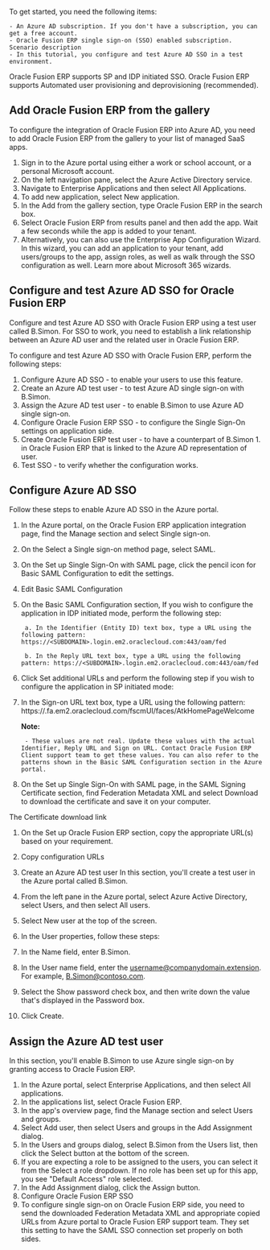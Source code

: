 To get started, you need the following items:

    - An Azure AD subscription. If you don't have a subscription, you can get a free account.
    - Oracle Fusion ERP single sign-on (SSO) enabled subscription.
    Scenario description
    - In this tutorial, you configure and test Azure AD SSO in a test environment.

Oracle Fusion ERP supports SP and IDP initiated SSO.
Oracle Fusion ERP supports Automated user provisioning and deprovisioning (recommended).

## Add Oracle Fusion ERP from the gallery
To configure the integration of Oracle Fusion ERP into Azure AD, you need to add Oracle Fusion ERP from the gallery to your list of managed SaaS apps.

1. Sign in to the Azure portal using either a work or school account, or a personal Microsoft account.
1. On the left navigation pane, select the Azure Active Directory service.
1. Navigate to Enterprise Applications and then select All Applications.
1. To add new application, select New application.
1. In the Add from the gallery section, type Oracle Fusion ERP in the search box.
1. Select Oracle Fusion ERP from results panel and then add the app. Wait a few seconds while the app is added to your tenant.
1. Alternatively, you can also use the Enterprise App Configuration Wizard. In this wizard, you can add an application to your tenant, add users/groups to the app, assign roles, as well as walk through the SSO configuration as well. Learn more about Microsoft 365 wizards.

## Configure and test Azure AD SSO for Oracle Fusion ERP
Configure and test Azure AD SSO with Oracle Fusion ERP using a test user called B.Simon. For SSO to work, you need to establish a link relationship between an Azure AD user and the related user in Oracle Fusion ERP.

To configure and test Azure AD SSO with Oracle Fusion ERP, perform the following steps:

1. Configure Azure AD SSO - to enable your users to use this feature.
1. Create an Azure AD test user - to test Azure AD single sign-on with B.Simon.
1. Assign the Azure AD test user - to enable B.Simon to use Azure AD single sign-on.
1. Configure Oracle Fusion ERP SSO - to configure the Single Sign-On settings on application side.
1. Create Oracle Fusion ERP test user - to have a counterpart of B.Simon 1. in Oracle Fusion ERP that is linked to the Azure AD representation of user.
1. Test SSO - to verify whether the configuration works.

## Configure Azure AD SSO
Follow these steps to enable Azure AD SSO in the Azure portal.

1. In the Azure portal, on the Oracle Fusion ERP application integration page, find the Manage section and select Single sign-on.

1. On the Select a Single sign-on method page, select SAML.

1. On the Set up Single Sign-On with SAML page, click the pencil icon for Basic SAML Configuration to edit the settings.

1. Edit Basic SAML Configuration

1. On the Basic SAML Configuration section, If you wish to configure the application in IDP initiated mode, perform the following step:

        a. In the Identifier (Entity ID) text box, type a URL using the following pattern: https://<SUBDOMAIN>.login.em2.oraclecloud.com:443/oam/fed

        b. In the Reply URL text box, type a URL using the following pattern: https://<SUBDOMAIN>.login.em2.oraclecloud.com:443/oam/fed

1. Click Set additional URLs and perform the following step if you wish to configure the application in SP initiated mode:

1. In the Sign-on URL text box, type a URL using the following pattern: https://<SUBDOMAIN>.fa.em2.oraclecloud.com/fscmUI/faces/AtkHomePageWelcome

    **Note:**

        - These values are not real. Update these values with the actual Identifier, Reply URL and Sign on URL. Contact Oracle Fusion ERP Client support team to get these values. You can also refer to the patterns shown in the Basic SAML Configuration section in the Azure portal.

1. On the Set up Single Sign-On with SAML page, in the SAML Signing Certificate section, find Federation Metadata XML and select Download to download the certificate and save it on your computer.

The Certificate download link

1. On the Set up Oracle Fusion ERP section, copy the appropriate URL(s) based on your requirement.

1. Copy configuration URLs

1. Create an Azure AD test user
In this section, you'll create a test user in the Azure portal called B.Simon.

1. From the left pane in the Azure portal, select Azure Active Directory, select Users, and then select All users.
1. Select New user at the top of the screen.
1. In the User properties, follow these steps:
1. In the Name field, enter B.Simon.
1. In the User name field, enter the username@companydomain.extension. For example, B.Simon@contoso.com.
1. Select the Show password check box, and then write down the value that's displayed in the Password box.
1. Click Create.

## Assign the Azure AD test user
In this section, you'll enable B.Simon to use Azure single sign-on by granting access to Oracle Fusion ERP.

1. In the Azure portal, select Enterprise Applications, and then select All applications.
1. In the applications list, select Oracle Fusion ERP.
1. In the app's overview page, find the Manage section and select Users and groups.
1. Select Add user, then select Users and groups in the Add Assignment dialog.
1. In the Users and groups dialog, select B.Simon from the Users list, then click the Select button at the bottom of the screen.
1. If you are expecting a role to be assigned to the users, you can select it from the Select a role dropdown. If no role has been set up for this app, you see "Default Access" role selected.
1. In the Add Assignment dialog, click the Assign button.
1. Configure Oracle Fusion ERP SSO
1. To configure single sign-on on Oracle Fusion ERP side, you need to send the downloaded Federation Metadata XML and appropriate copied URLs from Azure portal to Oracle Fusion ERP support team. They set this setting to have the SAML SSO connection set properly on both sides.

